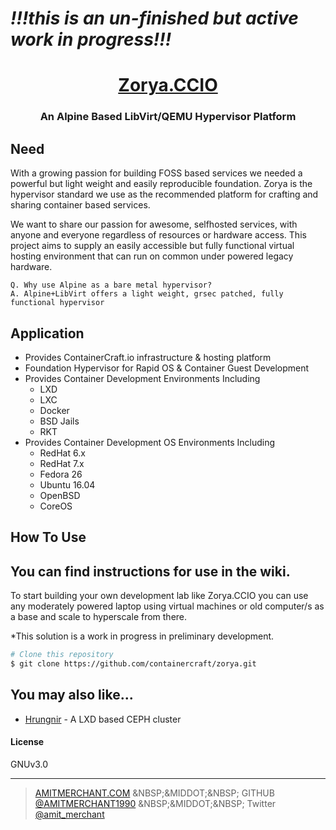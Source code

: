 # *!!!this is an un-finished but active work in progress!!!* #
<h1 align="center">
  <a href="http://github.com/containercraft" target="_blank">Zorya.CCIO</a></h2>
</h1>
<h3 align="center">An Alpine Based LibVirt/QEMU Hypervisor Platform

## Need
With a growing passion for building FOSS based services we needed a powerful but light weight and easily reproducible foundation. Zorya is the hypervisor standard we use as the recommended platform for crafting and sharing container based services.

We want to share our passion for awesome, selfhosted services, with anyone and everyone regardless of resources or hardware access. This project aims to supply an easily accessible but fully functional virtual hosting environment that can run on common under powered legacy hardware.

    Q. Why use Alpine as a bare metal hypervisor?
    A. Alpine+LibVirt offers a light weight, grsec patched, fully functional hypervisor

## Application
* Provides ContainerCraft.io infrastructure & hosting platform
* Foundation Hypervisor for Rapid OS & Container Guest Development
* Provides Container Development Environments Including
  * LXD
  * LXC
  * Docker
  * BSD Jails
  * RKT
* Provides Container Development OS Environments Including
  * RedHat 6.x
  * RedHat 7.x
  * Fedora 26
  * Ubuntu 16.04
  * OpenBSD
  * CoreOS

## How To Use

You can find instructions for use in the wiki.
-
To start building your own development lab like Zorya.CCIO you can use any moderately powered laptop using virtual machines or old computer/s as a base and scale to hyperscale from there.

*This solution is a work in progress in preliminary development.

```bash
# Clone this repository
$ git clone https://github.com/containercraft/zorya.git
```
## You may also like...
- [Hrungnir](https://github.com/containercraft/hrungnir) - A LXD based CEPH cluster


#### License
GNUv3.0

---

> [AMITMERCHANT.COM](HTTPS://WWW.AMITMERCHANT.COM) &NBSP;&MIDDOT;&NBSP;
> GITHUB [@AMITMERCHANT1990](HTTPS://GITHUB.COM/AMITMERCHANT1990) &NBSP;&MIDDOT;&NBSP;
> Twitter [@amit_merchant](https://twitter.com/amit_merchant)
